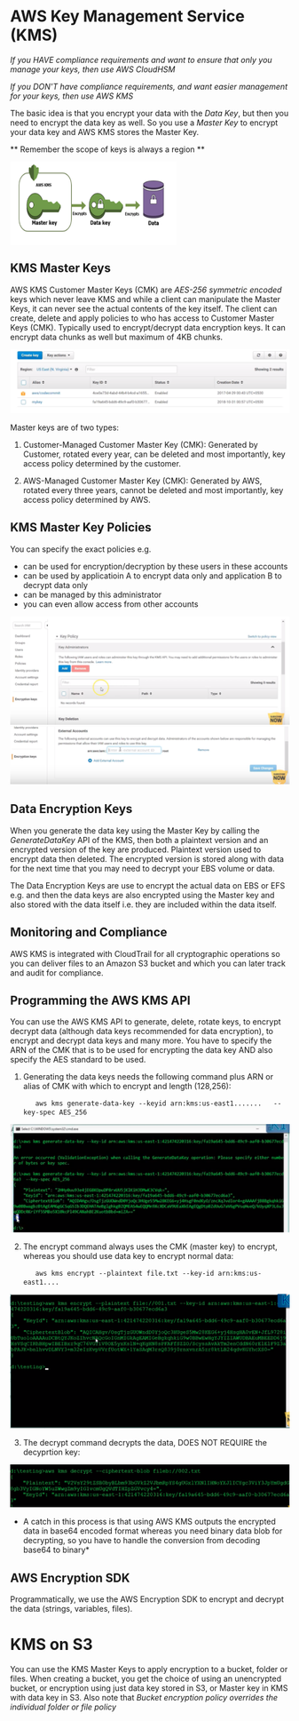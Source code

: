# AWS Key Management Service (KMS)

*If you HAVE compliance requirements and want to ensure that only you manage your keys, then use AWS CloudHSM*

*If you DON'T have compliance requirements, and want easier management for your keys, then use AWS KMS*

The basic idea is that you encrypt your data with the *Data Key*, but then you need to encrypt the data key as well. So you use a *Master Key* to encrypt your data key and AWS KMS stores the Master Key.

** Remember the scope of keys is always a region **

<img src="https://github.com/uashraf1981/AWS/blob/master/AWS-KMS/Master%20Key.png"  align="center" width="300" height="150">

KMS Master Keys
---------------
AWS KMS Customer Master Keys (CMK) are *AES-256* *symmetric encoded* keys which never leave KMS and while a client can manipulate the Master Keys, it can never see the actual contents of the key itself. The client can create, delete and apply policies to who has access to Customer Master Keys (CMK). Typically used to encrypt/decrypt data encryption keys. It can encrypt data chunks as well but maximum of 4KB chunks.

![stack Overflow](https://github.com/uashraf1981/AWS/blob/master/AWS-KMS/Keys.png)

Master keys are of two types:

1. Customer-Managed Customer Master Key (CMK): Generated by Customer, rotated every year, can be deleted and most importantly, key access policy determined by the customer.

2. AWS-Managed Customer Master Key (CMK): Generated by AWS, rotated every three years, cannot be deleted and most importantly, key access policy determined by AWS.

KMS Master Key Policies
-----------------------
You can specify the exact policies e.g.

- can be used for encryption/decryption by these users in these accounts
- can be used by applicatioin A to encrypt data only and application B to decrypt data only
- can be managed by this administrator
- you can even allow access from other accounts

![stack Overflow](https://github.com/uashraf1981/AWS/blob/master/AWS-KMS/KeyPolicy1.png)
![stack Overflow](https://github.com/uashraf1981/AWS/blob/master/AWS-KMS/KeyPolicy2.png)

Data Encryption Keys
--------------------
When you generate the data key using the Master Key by calling the *GenerateDataKey* API of the KMS, then both a plaintext version and an encrypted version of the key are produced. Plaintext version used to encrypt data then deleted. The encrypted version is stored along with data for the next time that you may need to decrypt your EBS volume or data.

The Data Encryption Keys are use to encrypt the actual data on EBS or EFS e.g. and then the data keys are also encrypted using the Master key and also stored with the data itself i.e. they are included within the data itself.

Monitoring and Compliance
-------------------------
AWS KMS is integrated with CloudTrail for all cryptographic operations so you can deliver files to an Amazon S3 bucket and  which you can later track and audit for compliance.

Programming the AWS KMS API
---------------------------
You can use the AWS KMS API to generate, delete, rotate keys, to encrypt decrypt data (although data keys recommended for data encryption), to encrypt and decrypt data keys and many more. You have to specify the ARN of the CMK that is to be used for encrypting the data key AND also specify the AES standard to be used.

1. Generating the data keys needs the following command plus ARN or alias of CMK with which to encrypt and length (128,256):

          aws kms generate-data-key --keyid arn:kms:us-east1.......   --key-spec AES_256

![stack Overflow](https://github.com/uashraf1981/AWS/blob/master/AWS-KMS/Command.png)


2. The encrypt command always uses the CMK (master key) to encrypt, whereas you should use data key to encrypt normal data:

          aws kms encrypt --plaintext file.txt --key-id arn:kms:us-east1.... 
          
![stack Overflow](https://github.com/uashraf1981/AWS/blob/master/AWS-KMS/encrypt2.png)      

3. The decrypt command decrypts the data, DOES NOT REQUIRE the decyprtion key:

![stack Overflow](https://github.com/uashraf1981/AWS/blob/master/AWS-KMS/decrypt.png)  

* A catch in this process is that using AWS KMS outputs the encrypted data in base64 encoded format whereas you need binary data blob for decrypting, so you have to handle the conversion from decoding base64 to binary*
         
AWS Encryption SDK
------------------
Programmatically, we use the AWS Encryption SDK to encrypt and decrypt the data (strings, variables, files).

# KMS on S3

You can use the KMS Master Keys to apply encryption to a bucket, folder or files. When creating a bucket, you get the choice of using an unencrypted bucket, or encryption using just data key stored in S3, or Master key in KMS with data key in S3. Also note that *Bucket encryption policy overrides the individual folder or file policy*

